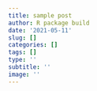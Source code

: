 ```yaml
---
title: sample post
author: R package build
date: '2021-05-11'
slug: []
categories: []
tags: []
type: ''
subtitle: ''
image: ''
---
```

